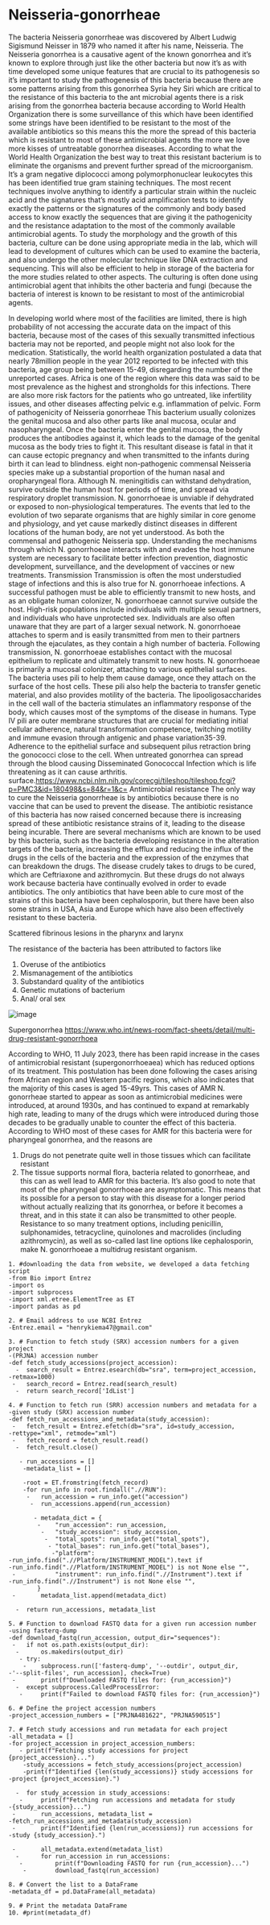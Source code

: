 # Neisseria-gonorrheae
The bacteria Neisseria gonorrheae was discovered by Albert Ludwig Sigismund Neisser in 1879 who named it after his name, Neisseria. The 
Neisseria gonorrhea is a causative agent of the known gonorrhea and it’s known to explore through just like the other bacteria but now it’s as with time developed some unique features that are crucial to its pathogenesis so it’s important to study the pathogenesis of this bacteria because there are some patterns arising from this gonorrhea Syria hey Siri which are critical to the resistance of this bacteria to the ant microbial agents there is a risk arising from the gonorrhea bacteria because according to World Health Organization there is some surveillance of this which have been identified some strings have been identified to be resistant to the most of the available antibiotics so this means this the more the spread of this bacteria which is resistant to most of these antimicrobial agents the more we love more kisses of untreatable gonorrhea diseases. According to what the World Health Organization the best way to treat this resistant bacterium is to eliminate the organisms and prevent further spread of the microorganism.
It’s a gram negative diplococci among polymorphonuclear leukocytes this has been identified true gram staining techniques. The most recent techniques involve anything to identify a particular strain within the nucleic acid and the signatures that’s mostly acid amplification tests to identify exactly the patterns or the signatures of the commonly and body based access to know exactly the sequences that are giving it the pathogenicity and the resistance adaptation to the most of the commonly available antimicrobial agents. 
To study the morphology and the growth of this bacteria, culture can be done using appropriate media in the lab, which will lead to development of cultures which can be used to examine the bacteria, and also undergo the other molecular technique like DNA extraction and sequencing. This will also be efficient to help in storage of the bacteria for the more studies related to other aspects. The culturing is often done using antimicrobial agent that inhibits the other bacteria and fungi (because the bacteria of interest is known to be resistant to most of the antimicrobial agents.
 
In developing world where most of the facilities are limited, there is high probability of not accessing the accurate data on the impact of this bacteria, because most of the cases of this sexually transmitted infectious bacteria may not be reported, and people might not also look for the medication. Statistically, the world health organization postulated a data that nearly 78million people in the year 2012 reported to be infected with this bacteria, age group being between 15-49, disregarding the number of the unreported cases. Africa is one of the region where this data was said to be most prevalence as the highest and strongholds for this infections. There are also more risk factors for the patients who go untreated, like infertility issues, and other diseases affecting pelvic e.g. inflammation of pelvic.
Form of pathogenicity of Neisseria gonorrheae
This bacterium usually colonizes the genital mucosa and also other parts like anal mucosa, ocular and nasopharyngeal. Once the bacteria enter the genital mucosa, the body produces the antibodies against it, which leads to the damage of the genital mucosa as the body tries to fight it. This resultant disease is fatal in that it can cause ectopic pregnancy and when transmitted to the infants during birth it can lead to blindness. eight non-pathogenic commensal Neisseria species make up a substantial proportion of the human nasal and oropharyngeal flora. Although N. meningitidis can withstand dehydration, survive outside the human host for periods of time, and spread via respiratory droplet transmission. N. gonorrhoeae is unviable if dehydrated or exposed to non-physiological temperatures. The events that led to the evolution of two separate organisms that are highly similar in core genome and physiology, and yet cause markedly distinct diseases in different locations of the human body, are not yet understood. As both the commensal and pathogenic Neisseria spp. Understanding the mechanisms through which N. gonorrhoeae interacts with and evades the host immune system are necessary to facilitate better infection prevention, diagnostic development, surveillance, and the development of vaccines or new treatments.
Transmission
Transmission is often the most understudied stage of infections and this is also true for N. gonorrhoeae infections. A successful pathogen must be able to efficiently transmit to new hosts, and as an obligate human colonizer, N. gonorrhoeae cannot survive outside the host. High-risk populations include individuals with multiple sexual partners, and individuals who have unprotected sex. Individuals are also often unaware that they are part of a larger sexual network. N. gonorrhoeae attaches to sperm and is easily transmitted from men to their partners through the ejaculates, as they contain a high number of bacteria.
Following transmission, N. gonorrhoeae establishes contact with the mucosal epithelium to replicate and ultimately transmit to new hosts. N. gonorrhoeae is primarily a mucosal colonizer, attaching to various epithelial surfaces. The bacteria uses pili to help them cause damage, once they attach on the surface of the host cells. These pili also help the bacteria to transfer genetic material, and also provides motility of the bacteria. The lipooligosaccharides in the cell wall of the bacteria stimulates an inflammatory response of the body, which causes most of the symptoms of the disease in humans.
Type IV pili are outer membrane structures that are crucial for mediating initial cellular adherence, natural transformation competence, twitching motility and immune evasion through antigenic and phase variation35-39. Adherence to the epithelial surface and subsequent pilus retraction bring the gonococci close to the cell.
When untreated gonorrhea can spread through the blood causing Disseminated Gonococcal Infection which is life threatening as it can cause arthritis.
surface.https://www.ncbi.nlm.nih.gov/corecgi/tileshop/tileshop.fcgi?p=PMC3&id=180498&s=84&r=1&c= 
Antimicrobial resistance
The only way to cure the Neisseria gonorrheae is by antibiotics because there is no vaccine that can be used to prevent the disease. The antibiotic resistance of this bacteria has now raised concerned because there is increasing spread of these antibiotic resistance strains of it, leading to the disease being incurable. There are several mechanisms which are known to be used by this bacteria, such as the bacteria developing resistance in the alteration targets of the bacteria, increasing the efflux and reducing the influx of the drugs in the cells of the bacteria and the expression of the enzymes that can breakdown the drugs. The disease crudely takes to drugs to be cured, which are Ceftriaxone and azithromycin. But these drugs do not always work because bacteria have continually evolved in order to evade antibiotics. The only antibiotics that have been able to cure most of the strains of this bacteria have been cephalosporin, but there have been also some strains in USA, Asia and Europe which have also been effectively resistant to these bacteria.

Scattered fibrinous lesions in the pharynx and larynx
 
The resistance of the bacteria has been attributed to factors like
1.	Overuse of the antibiotics
2.	Mismanagement of the antibiotics
3.	Substandard quality of the antibiotics
4.	Genetic mutations of bacterium
5.	Anal/ oral sex






![image](https://github.com/kiema2001/Neisseria-gonorrheae/assets/173713662/7a3049b1-fb18-47c9-9483-6dc501fd0e75)



Supergonorrhea
 https://www.who.int/news-room/fact-sheets/detail/multi-drug-resistant-gonorrhoea 
 
According to WHO, 11 July 2023, there has been rapid increase in the cases of antimicrobial resistant (supergonorrhoeaea) which has reduced options of its treatment. This postulation has been done following the cases arising from African region and Western pacific regions, which also indicates that the majority of this cases is aged 15-49yrs. This cases of AMR N. gonorrheae started to appear as soon as antimicrobial medicines were introduced, at around 1930s, and has continued to expand at remarkably high rate, leading to many of the drugs which were introduced during those decades to be gradually unable to counter the effect of this bacteria.
According to WHO most of these cases for AMR for this bacteria were for pharyngeal gonorrhea, and the reasons are
1.	Drugs do not penetrate quite well in those tissues which can facilitate resistant
2.	The tissue supports normal flora, bacteria related to gonorrheae, and this can as well lead to AMR for this bacteria.
It’s also good to note that most of the pharyngeal gonorrhoeae are asymptomatic. This means that its possible for a person to stay with this disease for a longer period without actually realizing that its gonorrhea, or before it becomes a threat, and in this state it can also be transmitted to other people.
Resistance to so many treatment options, including penicillin, sulphonamides, tetracycline, quinolones and macrolides (including azithromycin), as well as so-called last line options like cephalosporin, make N. gonorrhoeae a multidrug resistant organism.




```
1. #downloading the data from website, we developed a data fetching script
-from Bio import Entrez
-import os
-import subprocess
-import xml.etree.ElementTree as ET
-import pandas as pd

2. # Email address to use NCBI Entrez
-Entrez.email = "henrykiema47@gmail.com"

3. # Function to fetch study (SRX) accession numbers for a given project
-(PRJNA) accession number
-def fetch_study_accessions(project_accession):
  -  search_result = Entrez.esearch(db="sra", term=project_accession,
-retmax=1000)
 -   search_record = Entrez.read(search_result)
  -  return search_record['IdList']

4. # Function to fetch run (SRR) accession numbers and metadata for a
-given study (SRX) accession number
-def fetch_run_accessions_and_metadata(study_accession):
 -   fetch_result = Entrez.efetch(db="sra", id=study_accession,
-rettype="xml", retmode="xml")
 -   fetch_record = fetch_result.read()
  -  fetch_result.close()

   - run_accessions = []
    -metadata_list = []

    -root = ET.fromstring(fetch_record)
    -for run_info in root.findall(".//RUN"):
     -   run_accession = run_info.get("accession")
      -  run_accessions.append(run_accession)

       - metadata_dict = {
        -    "run_accession": run_accession,
         -   "study_accession": study_accession,
          -  "total_spots": run_info.get("total_spots"),
           - "total_bases": run_info.get("total_bases"),
            -"platform":
-run_info.find(".//Platform/INSTRUMENT_MODEL").text if
-run_info.find(".//Platform/INSTRUMENT_MODEL") is not None else "",
 -           "instrument": run_info.find(".//Instrument").text if
-run_info.find(".//Instrument") is not None else "",
        }
 -       metadata_list.append(metadata_dict)

  -  return run_accessions, metadata_list

5. # Function to download FASTQ data for a given run accession number
-using fasterq-dump
-def download_fastq(run_accession, output_dir="sequences"):
 -   if not os.path.exists(output_dir):
  -      os.makedirs(output_dir)
   - try:
    -    subprocess.run(['fasterq-dump', '--outdir', output_dir,
-'--split-files', run_accession], check=True)
 -       print(f"Downloaded FASTQ files for: {run_accession}")
  -  except subprocess.CalledProcessError:
   -     print(f"Failed to download FASTQ files for: {run_accession}")

6. # Define the project accession numbers
-project_accession_numbers = ["PRJNA481622", "PRJNA590515"]

7. # Fetch study accessions and run metadata for each project
-all_metadata = []
-for project_accession in project_accession_numbers:
   - print(f"Fetching study accessions for project {project_accession}...")
    -study_accessions = fetch_study_accessions(project_accession)
    -print(f"Identified {len(study_accessions)} study accessions for
-project {project_accession}.")

  -  for study_accession in study_accessions:
   -     print(f"Fetching run accessions and metadata for study
-{study_accession}...")
 -       run_accessions, metadata_list =
-fetch_run_accessions_and_metadata(study_accession)
 -       print(f"Identified {len(run_accessions)} run accessions for
-study {study_accession}.")

 -       all_metadata.extend(metadata_list)
  -      for run_accession in run_accessions:
   -         print(f"Downloading FASTQ for run {run_accession}...")
    -        download_fastq(run_accession)

8. # Convert the list to a DataFrame
-metadata_df = pd.DataFrame(all_metadata)

9. # Print the metadata DataFrame
10. #print(metadata_df)

```
